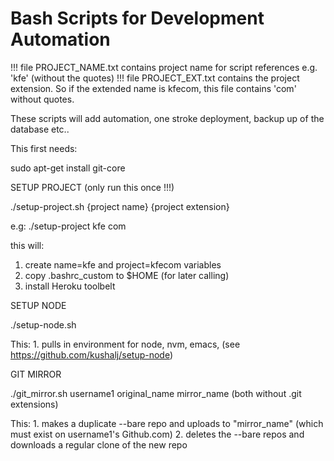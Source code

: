 # Bash Scripts for Development Automation

!!! file PROJECT_NAME.txt contains project name for script references e.g. 'kfe' (without the quotes)
!!! file PROJECT_EXT.txt contains the project extension. So if the extended name is kfecom, this file contains 'com' without quotes.

These scripts will add automation, one stroke deployment, backup up of the database etc..



This first needs:

sudo apt-get install git-core




SETUP PROJECT (only run this once !!!)

./setup-project.sh {project name} {project extension} 

e.g:
./setup-project kfe com

this will:
   1. create name=kfe and project=kfecom variables
   2. copy .bashrc_custom to $HOME (for later calling)
   3. install Heroku toolbelt




SETUP NODE

./setup-node.sh

This:
	1. pulls in environment for node, nvm, emacs, (see https://github.com/kushalj/setup-node)



GIT MIRROR

./git_mirror.sh username1 original_name mirror_name (both without .git extensions)

This:
	1. makes a duplicate --bare repo and uploads to "mirror_name" (which must exist on username1's Github.com)
	2. deletes the --bare repos and downloads a regular clone of the new repo

